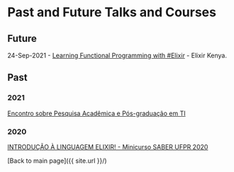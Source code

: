 # Past and Future Talks and Courses

## Future

24-Sep-2021 - [Learning Functional Programming with #Elixir](https://twitter.com/ElixirConfAfric/status/1440211538292269062/photo/1) - Elixir Kenya.

## Past

### 2021

[Encontro sobre Pesquisa Acadêmica e Pós-graduação em TI](https://youtu.be/sHQertlDluY)

### 2020
[INTRODUÇÃO À LINGUAGEM ELIXIR! - Minicurso SABER UFPR 2020](https://youtu.be/0P941Wc8Vmo)




[Back to main page]({{ site.url }}/)


